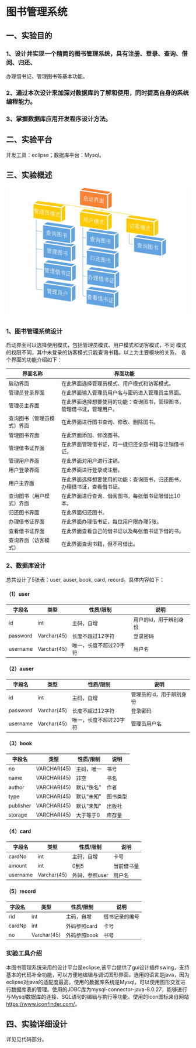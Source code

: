 # 图书管理系统

## 一、实验目的
### 1、设计并实现一个精简的图书管理系统，具有注册、登录、查询、借阅、归还、
办理借书证、管理图书等基本功能。
### 2、通过本次设计来加深对数据库的了解和使用，同时提高自身的系统编程能力。
### 3、掌握数据库应用开发程序设计方法。

## 二、实验平台
开发工具：eclipse；数据库平台：Mysql。

## 三、实验概述
![Alt text](image.png)
### 1、图书管理系统设计
启动界面可以选择使用模式，包括管理员模式、用户模式和访客模式，不同
模式的权限不同，其中未登录的访客模式只能查询书籍。以上为主要模块的关系，
各个界面的功能介绍如下：

|界面名称|界面功能|
|---|---|
启动界面|	在此界面选择管理员模式、用户模式和访客模式。
管理员登录界面|	在此界面输入管理员用户名与密码进入管理员主界面。
管理员主界面|	在此界面选择想要使用的功能：查询图书，管理图书，管理借书证，管理用户。
查询图书（管理员模式）界面|	在此界面进行图书查询、修改、删除图书。
管理图书界面	|在此界面添加、修改图书。
管理借书证界面	|在此界面管理借书证，可一键归还全部书籍与注销借书证。
管理用户界面|	在此界面对用户进行注销。
用户登录界面	|在此界面进行登录或注册。
用户主界面	|在此界面选择想要使用的功能：查询图书，归还图书，办理借书证，查看借书证。
查询图书（用户模式）界面	|在此界面进行查询、借阅图书，每张借书证限借出10本。
归还图书界面	|在此界面归还图书。
办理借书证界面	|在此界面办理借书证，每位用户限办理5张。
查看借书证界面|	在此界面查看自己的借书证以及每张借书证下借的书。
查询界面（访客模式）|	在此界面查询书籍，但不可借出。
### 2、数据库设计
总共设计了5张表：user, auser, book, card, record。具体内容如下：
#### （1）user
|字段名	|类型	|性质/限制	|说明
|---|---|---|---|
id	|int|	主码，自增|	用户的id，用于辨别身份
password|	Varchar(45)|	长度不超过12字符	|登录密码
username|	Varchar(45)	|唯一，长度不超过20字符	|用户名
#### （2）auser
|字段名	|类型|	性质/限制|	说明|
|---|---|---|---|
id	|int	|主码，自增	|管理员的id，用于辨别身份
password	|Varchar(45)|	长度不超过12字符	|登录密码
username	|Varchar(45)	|唯一，长度不超过20字符	|管理员用户名
#### （3）book
|字段名	|类型	|性质/限制	|说明|
|---|---|---|---|
no	|VARCHAR(45)	|主码，唯一|	书号
name	|VARCHAR(45)	|非空	|书名
author	|VARCHAR(45)	|默认“佚名”|	作者
type	|VARCHAR(45)	|默认“未知”	|图书类型
publisher	|VARCHAR(45)	|默认“未知”	|出版社
storage	|VARCHAR(45)	|大于等于0|	库存量
#### （4）card
字段名|	类型	|性质/限制|	说明
|---|---|---|---
cardNo	|int	|主码，自增	|卡号
amount	|int|	0到5	|当前借书量
username	|Varchar(45)|	外码，参照user|	用户名
#### （5）record
字段名	|类型	|性质/限制|	说明
|---|---|---|---|
rid	|int	|主码，自增|	借书记录的编号
cardNp|	int	|外码参照card|	卡号
no	|Varchar(45)	|外码参照book|	书号
### 实验工具介绍
本图书管理系统采用的设计平台是eclipse,该平台提供了gui设计插件swing，支持基本的代码补全功能，可以方便地编辑与调试图形界面。选用的语言是java，因为eclipse对java的适配度最高。使用的数据库系统是Mysql，可以使用图形交互进行数据库表的管理。使用的JDBC库为mysql-connector-java-8.0.27，能够进行与Mysql数据库的连接、SQL语句的编辑与执行等功能。使用的icon图标来自网站 <https://www.iconfinder.com/>。
## 四、实验详细设计
详见见代码部分。